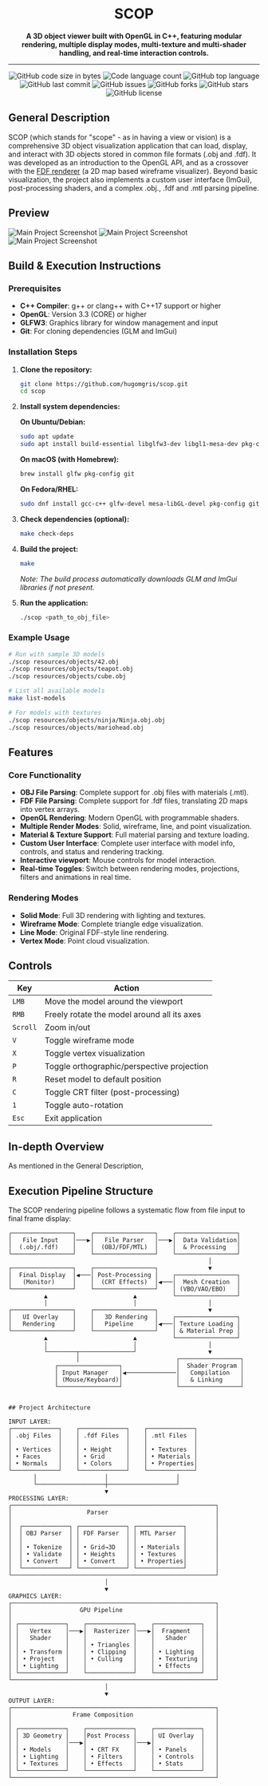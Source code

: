 # <h1 align="center">SCOP</h1>

<p align="center">
   <b>A 3D object viewer built with OpenGL in C++, featuring modular rendering, multiple display modes, multi-texture and multi-shader handling, and real-time interaction controls. </b><br>
</p>

---

<p align="center">
    <img alt="GitHub code size in bytes" src="https://img.shields.io/github/languages/code-size/hugomgris/FDFPP?color=lightblue" />
    <img alt="Code language count" src="https://img.shields.io/github/languages/count/hugomgris/FDFPP?color=yellow" />
    <img alt="GitHub top language" src="https://img.shields.io/github/languages/top/hugomgris/FDFPP?color=blue" />
    <img alt="GitHub last commit" src="https://img.shields.io/github/last-commit/hugomgris/FDFPP?color=green" />
    <img alt="GitHub issues" src="https://img.shields.io/github/issues/hugomgris/FDFPP?color=orange" />
    <img alt="GitHub forks" src="https://img.shields.io/github/forks/hugomgris/FDFPP?color=purple" />
    <img alt="GitHub stars" src="https://img.shields.io/github/stars/hugomgris/FDFPP?color=gold" />
    <img alt="GitHub license" src="https://img.shields.io/github/license/hugomgris/FDFPP?color=gray" />
</p>

## General Description
SCOP (which stands for "scope" - as in having a view or vision) is a comprehensive 3D object visualization application that can load, display, and interact with 3D objects stored in common file formats (.obj and .fdf). It was developed as an introduction to the OpenGL API, and as a crossover with the [FDF renderer](https://github.com/hugomgris/FDFPP) (a 2D map based wireframe visualizer). Beyond basic visualization, the project also implements a custom user interface (ImGui), post-processing shaders, and a complex .obj., .fdf and .mtl parsing pipeline. 

## Preview

![Main Project Screenshot](img/screenshot_01.png)
![Main Project Screenshot](img/screenshot_02.png)
![Main Project Screenshot](img/screenshot_03.png)

## Build & Execution Instructions

### Prerequisites
- **C++ Compiler**: g++ or clang++ with C++17 support or higher
- **OpenGL**: Version 3.3 (CORE) or higher
- **GLFW3**: Graphics library for window management and input
- **Git**: For cloning dependencies (GLM and ImGui)

### Installation Steps

1. **Clone the repository:**
   ```bash
   git clone https://github.com/hugomgris/scop.git
   cd scop
   ```

2. **Install system dependencies:**
   
   **On Ubuntu/Debian:**
   ```bash
   sudo apt update
   sudo apt install build-essential libglfw3-dev libgl1-mesa-dev pkg-config git
   ```
   
   **On macOS (with Homebrew):**
   ```bash
   brew install glfw pkg-config git
   ```
   
   **On Fedora/RHEL:**
   ```bash
   sudo dnf install gcc-c++ glfw-devel mesa-libGL-devel pkg-config git
   ```

3. **Check dependencies (optional):**
   ```bash
   make check-deps
   ```

4. **Build the project:**
   ```bash
   make
   ```
   
   *Note: The build process automatically downloads GLM and ImGui libraries if not present.*

5. **Run the application:**
   ```bash
   ./scop <path_to_obj_file>
   ```

### Example Usage
```bash
# Run with sample 3D models
./scop resources/objects/42.obj
./scop resources/objects/teapot.obj
./scop resources/objects/cube.obj

# List all available models
make list-models

# For models with textures
./scop resources/objects/ninja/Ninja.obj.obj
./scop resources/objects/mariohead.obj
```

## Features

### Core Functionality
- **OBJ File Parsing**: Complete support for .obj files with materials (.mtl).
- **FDF File Parsing**: Complete support for .fdf files, translating 2D maps into vertex arrays.
- **OpenGL Rendering**: Modern OpenGL with programmable shaders.
- **Multiple Render Modes**: Solid, wireframe, line, and point visualization.
- **Material & Texture Support**: Full material parsing and texture loading.
- **Custom User Interface**: Complete user interface with model info, controls, and status and rendering tracking.
- **Interactive viewport**: Mouse controls for model interaction.
- **Real-time Toggles**: Switch between rendering modes, projections, filters and animations in real time.

### Rendering Modes
- **Solid Mode**: Full 3D rendering with lighting and textures.
- **Wireframe Mode**: Complete triangle edge visualization.
- **Line Mode**: Original FDF-style line rendering.
- **Vertex Mode**: Point cloud visualization.

## Controls

| Key | Action |
|-----|--------|
| `LMB` | Move the model around the viewport |
| `RMB` | Freely rotate the model around all its axes |
| `Scroll` | Zoom in/out |
| `V` | Toggle wireframe mode |
| `X` | Toggle vertex visualization |
| `P` | Toggle orthographic/perspective projection |
| `R` | Reset model to default position |
| `C` | Toggle CRT filter (post-processing) |
| `1` | Toggle auto-rotation |
| `Esc` | Exit application |


## In-depth Overview
As mentioned in the General Description, 


## Execution Pipeline Structure

The SCOP rendering pipeline follows a systematic flow from file input to final frame display:

```
┌─────────────────┐    ┌─────────────────┐    ┌─────────────────┐
│   File Input    │───▶│   File Parser   │───▶│  Data Validation│
│  (.obj/.fdf)    │    │  (OBJ/FDF/MTL)  │    │  & Processing   │
└─────────────────┘    └─────────────────┘    └─────────────────┘
                                                        │
┌─────────────────┐    ┌─────────────────┐              ▼
│  Final Display  │◀───│ Post-Processing │    ┌─────────────────┐
│   (Monitor)     │    │  (CRT Effects)  │◀───│  Mesh Creation  │
└─────────────────┘    └─────────────────┘    │ (VBO/VAO/EBO)   │
          ▲                        ▲          └─────────────────┘
          │                        │                    │
┌─────────────────┐    ┌─────────────────┐              ▼
│   UI Overlay    │    │   3D Rendering  │    ┌─────────────────┐
│   Rendering     │    │   Pipeline      │◀───│ Texture Loading │
└─────────────────┘    └─────────────────┘    │ & Material Prep │
          ▲                        ▲          └─────────────────┘
          │                        │                    │
          └────────┬───────────────┘                    ▼
                   │                           ┌─────────────────┐
             ┌─────────────────┐               │  Shader Program │
             │ Input Manager   │◀──────────────│   Compilation   │
             │ (Mouse/Keyboard)│               │   & Linking     │
             └─────────────────┘               └─────────────────┘
```


```

## Project Architecture

INPUT LAYER:
┌─────────────┐    ┌─────────────┐    ┌─────────────┐
│ .obj Files  │    │ .fdf Files  │    │ .mtl Files  │
│             │    │             │    │             │
│ • Vertices  │    │ • Height    │    │ • Textures  │
│ • Faces     │    │ • Grid      │    │ • Materials │
│ • Normals   │    │ • Colors    │    │ • Properties│
└─────────────┘    └─────────────┘    └─────────────┘
       │                   │                   │
       └───────────────────┼───────────────────┘
                           ▼
PROCESSING LAYER:
┌─────────────────────────────────────────────────────────┐
│                     Parser                              │
│                                                         │
│  ┌─────────────┐ ┌─────────────┐ ┌─────────────┐        │
│  │ OBJ Parser  │ │ FDF Parser  │ │ MTL Parser  │        │
│  │             │ │             │ │             │        │
│  │ • Tokenize  │ │ • Grid→3D   │ │ • Materials │        │
│  │ • Validate  │ │ • Heights   │ │ • Textures  │        │
│  │ • Convert   │ │ • Convert   │ │ • Properties│        │
│  └─────────────┘ └─────────────┘ └─────────────┘        │
└─────────────────────────────────────────────────────────┘
                           │
                           ▼
GRAPHICS LAYER:
┌─────────────────────────────────────────────────────────┐
│                   GPU Pipeline                          │
│                                                         │
│ ┌─────────────┐    ┌─────────────┐    ┌─────────────┐   │
│ │   Vertex    │───▶│  Rasterizer │───▶│  Fragment   │   │
│ │   Shader    │    │             │    │   Shader    │   │
│ │             │    │ • Triangles │    │             │   │
│ │ • Transform │    │ • Clipping  │    │ • Lighting  │   │
│ │ • Project   │    │ • Culling   │    │ • Texturing │   │
│ │ • Lighting  │    │             │    │ • Effects   │   │
│ └─────────────┘    └─────────────┘    └─────────────┘   │
└─────────────────────────────────────────────────────────┘
                           │
                           ▼
OUTPUT LAYER:
┌─────────────────────────────────────────────────────────┐
│                 Frame Composition                       │
│                                                         │
│ ┌─────────────┐    ┌─────────────┐    ┌─────────────┐   │
│ │ 3D Geometry │    │Post Process │    │ UI Overlay  │   │
│ │             │───▶│             │───▶│             │   │
│ │ • Models    │    │ • CRT FX    │    │ • Panels    │   │
│ │ • Lighting  │    │ • Filters   │    │ • Controls  │   │
│ │ • Textures  │    │ • Effects   │    │ • Stats     │   │
│ └─────────────┘    └─────────────┘    └─────────────┘   │
└─────────────────────────────────────────────────────────┘
```

